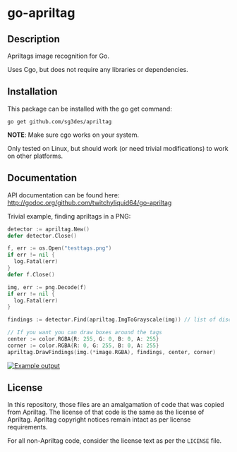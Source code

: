 # go-apriltag

## Description

Apriltags image recognition for Go.

Uses Cgo, but does not require any libraries or dependencies.

## Installation

This package can be installed with the go get command:

    go get github.com/sg3des/apriltag

**NOTE**: Make sure cgo works on your system.

Only tested on Linux, but should work (or need trivial modifications) to work on other platforms.

## Documentation

API documentation can be found here: http://godoc.org/github.com/twitchyliquid64/go-apriltag

Trivial example, finding apriltags in a PNG:

```go
detector := apriltag.New()
defer detector.Close()

f, err := os.Open("testtags.png")
if err != nil {
  log.Fatal(err)
}
defer f.Close()

img, err := png.Decode(f)
if err != nil {
  log.Fatal(err)
}

findings := detector.Find(apriltag.ImgToGrayscale(img)) // list of discovered tags

// If you want you can draw boxes around the tags
center := color.RGBA{R: 255, G: 0, B: 0, A: 255}
corner := color.RGBA{R: 0, G: 255, B: 0, A: 255}
apriltag.DrawFindings(img.(*image.RGBA), findings, center, corner)
```

[![Example output](https://github.com/twitchyliquid64/go-apriltag/raw/master/test_output.png)](https://github.com/twitchyliquid64/go-apriltag/raw/master/test_output.png)

## License

In this repository, those files are an amalgamation of code that was copied from Apriltag.
The license of that code is the same as the license of Apriltag.
Apriltag copyright notices remain intact as per license requirements.

For all non-Apriltag code, consider the license text as per the `LICENSE` file.
